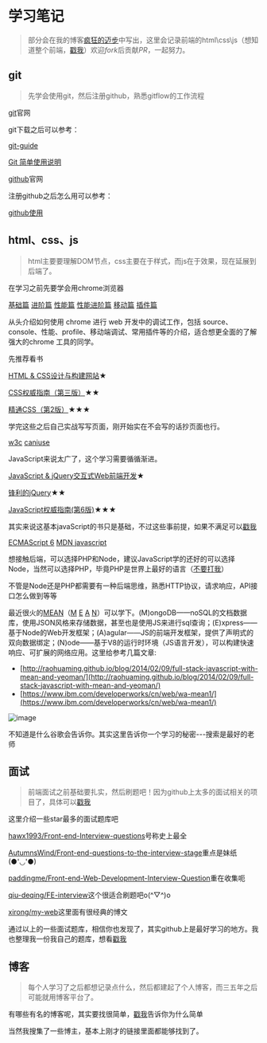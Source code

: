 # 学习笔记


> 部分会在我的博客[疯狂的迈步](http://junhey.com)中写出，这里会记录前端的html\css\js（想知道整个前端，[戳我](http://html5ify.com/fks/fks_chart/)）欢迎*fork*后贡献*PR*，一起努力。

## git 

> 先学会使用git，然后注册github，熟悉gitflow的工作流程

[git](https://git-scm.com/)官网


git下载之后可以参考：

[git-guide](http://www.bootcss.com/p/git-guide/)

[Git 简单使用说明](http://markyun.github.io/2015/instruction-Git/)


[github](https://github.com)官网

注册github之后怎么用可以参考：

[github使用](https://www.zhihu.com/question/20070065)


	


## html、css、js

> html主要要理解DOM节点，css主要在于样式，而js在于效果，现在延展到后端了。


在学习之前先要学会用chrome浏览器

[基础篇](http://web.jobbole.com/82558/)
[进阶篇](http://web.jobbole.com/82562/)
[性能篇](http://web.jobbole.com/82576/)
[性能进阶篇](http://web.jobbole.com/82590/)
[移动篇](http://web.jobbole.com/82612/)
[插件篇](http://web.jobbole.com/82701/) 

从头介绍如何使用 chrome 进行 web 开发中的调试工作，包括 source、console、性能、profile、移动端调试、常用插件等的介绍，适合想更全面的了解强大的chrome 工具的同学。


先推荐看书

[HTML & CSS设计与构建网站](https://book.douban.com/subject/21338365/)★

[CSS权威指南（第三版）](https://book.douban.com/subject/2308234/)★★

[精通CSS（第2版）](https://book.douban.com/subject/4736167/)★★★

学完这些之后自己实战写写页面，刚开始实在不会写的话抄页面也行。


[w3c](http://www.w3.org/)
[caniuse](http://caniuse.com/)


JavaScript来说太广了，这个学习需要循循渐进。

[JavaScript & jQuery交互式Web前端开发](https://book.douban.com/subject/26433805/)★

[锋利的jQuery](http://book.douban.com/subject/10792216/)★★

[JavaScript权威指南(第6版)](http://book.douban.com/subject/10549733/)★★★

其实来说这基本javaScript的书只是基础，不过这些事前提，如果不满足可以[戳我](https://github.com/JacksonTian/fks#前端书籍推荐)


[ECMAScript 6](https://zh.wikipedia.org/wiki/ECMAScript)
[MDN javascript](https://developer.mozilla.org/zh-CN/docs/Web/JavaScript)



想接触后端，可以选择PHP和Node，建议JavaScript学的还好的可以选择Node，当然可以选择PHP，毕竟PHP是世界上最好的语言（[不要打我](https://www.zhihu.com/question/26498147)）

不管是Node还是PHP都需要有一种后端思维，熟悉HTTP协议，请求响应，API接口怎么做到等等


最近很火的[MEAN](http://mean.io/)（[M](https://www.mongodb.org/)    [E](http://expressjs.com/)    [A](https://angularjs.org/)     [N](https://nodejs.org)）可以学下。(M)ongoDB——noSQL的文档数据库，使用JSON风格来存储数据，甚至也是使用JS来进行sql查询；(E)xpress——基于Node的Web开发框架；(A)agular——JS的前端开发框架，提供了声明式的双向数据绑定；(N)ode——基于V8的运行时环境（JS语言开发），可以构建快速响应、可扩展的网络应用。这里给参考几篇文章:

- [http://raohuaming.github.io/blog/2014/02/09/full-stack-javascript-with-mean-and-yeoman/](http://raohuaming.github.io/blog/2014/02/09/full-stack-javascript-with-mean-and-yeoman/)
- [https://www.ibm.com/developerworks/cn/web/wa-mean1/](https://www.ibm.com/developerworks/cn/web/wa-mean1/)

![image](https://github.com/junhey/studyNotes/blob/master/images/mean.png)

不知道是什么谷歌会告诉你。其实这里告诉你一个学习的秘密---搜索是最好的老师

## 面试

> 前端面试之前基础要扎实，然后刷题吧！因为github上太多的面试相关的项目了，具体可以[戳我](https://github.com/search?&q=%E5%89%8D%E7%AB%AF%E9%9D%A2%E8%AF%95)


这里介绍一些star最多的面试题库吧

[hawx1993/Front-end-Interview-questions](https://github.com/hawx1993/Front-end-Interview-questions)号称史上最全

[AutumnsWind/Front-end-questions-to-the-interview-stage](https://github.com/AutumnsWind/Front-end-questions-to-the-interview-stage)重点是妹纸(●'◡'●)

[paddingme/Front-end-Web-Development-Interview-Question](https://github.com/paddingme/Front-end-Web-Development-Interview-Question)重在收集呃

[qiu-deqing/FE-interview](https://github.com/qiu-deqing/FE-interview)这个很适合刷题吧o(^▽^)o

[xirong/my-web](https://github.com/xirong/my-web)这里面有很经典的博文

通过以上的一些面试题库，相信你也发现了，其实github上是最好学习的地方。我也整理我一份我自己的题库，想看[戳我](https://github.com/junhey/studyNotes/blob/master/Interview.md)


## 博客

> 每个人学习了之后都想记录点什么，然后都建起了个人博客，而三五年之后可能就用博客平台了。


有哪些有名的博客呢，其实要找很简单，[戳我](https://www.zhihu.com/question/19951193)告诉你为什么简单

当然我搜集了一些博主，基本上刚才的链接里面都能够找到了。





